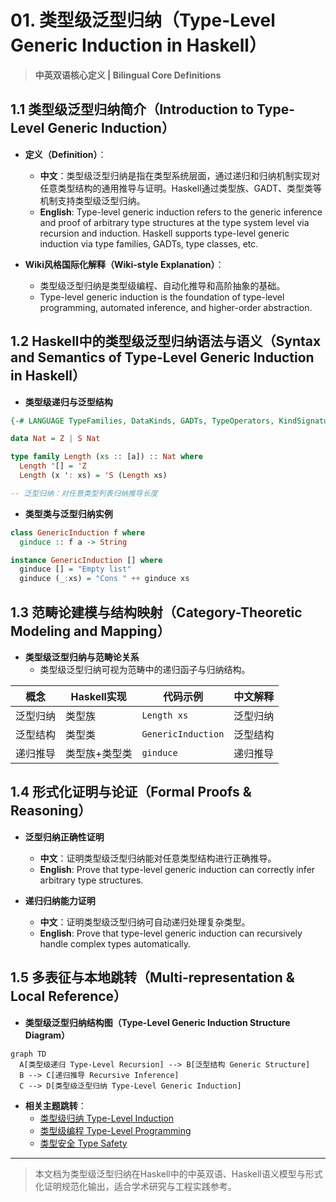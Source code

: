 # 01. 类型级泛型归纳（Type-Level Generic Induction in Haskell）

> **中英双语核心定义 | Bilingual Core Definitions**

## 1.1 类型级泛型归纳简介（Introduction to Type-Level Generic Induction）

- **定义（Definition）**：
  - **中文**：类型级泛型归纳是指在类型系统层面，通过递归和归纳机制实现对任意类型结构的通用推导与证明。Haskell通过类型族、GADT、类型类等机制支持类型级泛型归纳。
  - **English**: Type-level generic induction refers to the generic inference and proof of arbitrary type structures at the type system level via recursion and induction. Haskell supports type-level generic induction via type families, GADTs, type classes, etc.

- **Wiki风格国际化解释（Wiki-style Explanation）**：
  - 类型级泛型归纳是类型级编程、自动化推导和高阶抽象的基础。
  - Type-level generic induction is the foundation of type-level programming, automated inference, and higher-order abstraction.

## 1.2 Haskell中的类型级泛型归纳语法与语义（Syntax and Semantics of Type-Level Generic Induction in Haskell）

- **类型级递归与泛型结构**

```haskell
{-# LANGUAGE TypeFamilies, DataKinds, GADTs, TypeOperators, KindSignatures #-}

data Nat = Z | S Nat

type family Length (xs :: [a]) :: Nat where
  Length '[] = 'Z
  Length (x ': xs) = 'S (Length xs)

-- 泛型归纳：对任意类型列表归纳推导长度
```

- **类型类与泛型归纳实例**

```haskell
class GenericInduction f where
  ginduce :: f a -> String

instance GenericInduction [] where
  ginduce [] = "Empty list"
  ginduce (_:xs) = "Cons " ++ ginduce xs
```

## 1.3 范畴论建模与结构映射（Category-Theoretic Modeling and Mapping）

- **类型级泛型归纳与范畴论关系**
  - 类型级泛型归纳可视为范畴中的递归函子与归纳结构。

| 概念 | Haskell实现 | 代码示例 | 中文解释 |
|------|-------------|----------|----------|
| 泛型归纳 | 类型族 | `Length xs` | 泛型归纳 |
| 泛型结构 | 类型类 | `GenericInduction` | 泛型结构 |
| 递归推导 | 类型族+类型类 | `ginduce` | 递归推导 |

## 1.4 形式化证明与论证（Formal Proofs & Reasoning）

- **泛型归纳正确性证明**
  - **中文**：证明类型级泛型归纳能对任意类型结构进行正确推导。
  - **English**: Prove that type-level generic induction can correctly infer arbitrary type structures.

- **递归归纳能力证明**
  - **中文**：证明类型级泛型归纳可自动递归处理复杂类型。
  - **English**: Prove that type-level generic induction can recursively handle complex types automatically.

## 1.5 多表征与本地跳转（Multi-representation & Local Reference）

- **类型级泛型归纳结构图（Type-Level Generic Induction Structure Diagram）**

```mermaid
graph TD
  A[类型级递归 Type-Level Recursion] --> B[泛型结构 Generic Structure]
  B --> C[递归推导 Recursive Inference]
  C --> D[类型级泛型归纳 Type-Level Generic Induction]
```

- **相关主题跳转**：
  - [类型级归纳 Type-Level Induction](./01-Type-Level-Induction.md)
  - [类型级编程 Type-Level Programming](./01-Type-Level-Programming.md)
  - [类型安全 Type Safety](./01-Type-Safety.md)

---

> 本文档为类型级泛型归纳在Haskell中的中英双语、Haskell语义模型与形式化证明规范化输出，适合学术研究与工程实践参考。
